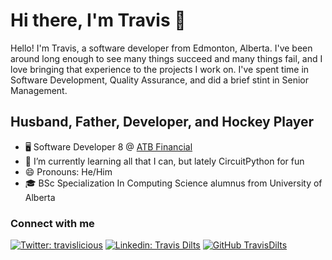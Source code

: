 # Hi there, I'm Travis 👋

Hello! I'm Travis, a software developer from Edmonton, Alberta. I've been around long enough to see many things succeed and many things fail, and I
love bringing that experience to the projects I work on. I've spent time in Software Development, Quality Assurance, and did a brief stint in Senior Management.

## Husband, Father, Developer, and Hockey Player

- 🖥 Software Developer 8 @ [ATB Financial](https://www.atb.com)
- 🌱 I’m currently learning all that I can, but lately CircuitPython for fun
- 😄 Pronouns: He/Him
- 🎓 BSc Specialization In Computing Science alumnus from University of Alberta

### Connect with me

[![Twitter: travislicious](https://img.shields.io/twitter/follow/travislicious?style=social)](https://twitter.com/travislicious)
[![Linkedin: Travis Dilts](https://img.shields.io/badge/-travisdilts-blue?style=flat-square&logo=Linkedin&logoColor=white&link=https://www.linkedin.com/in/travisdilts/)](https://www.linkedin.com/in/travisdilts/)
[![GitHub TravisDilts](https://img.shields.io/github/followers/TravisDilts?label=follow&style=social)](https://github.com/TravisDilts)
